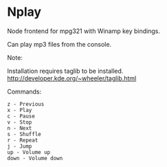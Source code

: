 # Nplay

Node frontend for mpg321 with Winamp key bindings.

Can play mp3 files from the console.

Note:

Installation requires taglib to be installed. http://developer.kde.org/~wheeler/taglib.html

Commands:

    z - Previous
    x - Play
    c - Pause
    v - Stop
    n - Next
    s - Shuffle
    r - Repeat
    j - Jump
    up - Volume up
    down - Volume down
